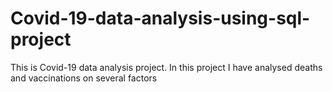 # Covid-19-data-analysis-using-sql-project
This is Covid-19 data analysis project. In this project I have analysed deaths and vaccinations on several factors
